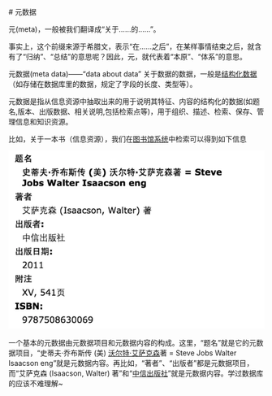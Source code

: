 <span id="20250124181131-3iwh44h" style="display: none;"></span># 元数据

元(meta)，一般被我们翻译成“关于……的……”。

事实上，这个前缀来源于希腊文，表示“在……之后”，在某样事情结束之后，就含有了“归纳”、“总结”的意思呢？因此，元，就代表着“本原”、“体系”的意思。

元数据(meta data)——“data about data” 关于数据的数据，一般是[结构化数据](https://zhida.zhihu.com/search?content_id=21642841&content_type=Answer&match_order=1&q=%E7%BB%93%E6%9E%84%E5%8C%96%E6%95%B0%E6%8D%AE&zhida_source=entity)（如存储在数据库里的数据，规定了字段的长度、类型等）。

元数据是指从信息资源中抽取出来的用于说明其特征、内容的结构化的数据(如题名,版本、出版数据、相关说明,包括检索点等)，用于组织、描述、检索、保存、管理信息和知识资源。

比如，关于一本书（信息资源），我们在[图书馆系统](https://zhida.zhihu.com/search?content_id=21642841&content_type=Answer&match_order=1&q=%E5%9B%BE%E4%B9%A6%E9%A6%86%E7%B3%BB%E7%BB%9F&zhida_source=entity)中检索可以得到如下信息

​![image](assets/image-20250124184623-hekn9ah.png)​

一个基本的元数据由元数据项目和元数据内容的构成。这里，“题名”就是它的元数据项目，“史蒂夫·乔布斯传 (美) [沃尔特·艾萨克森](https://zhida.zhihu.com/search?content_id=21642841&content_type=Answer&match_order=1&q=%E6%B2%83%E5%B0%94%E7%89%B9%C2%B7%E8%89%BE%E8%90%A8%E5%85%8B%E6%A3%AE&zhida_source=entity)著 \= Steve Jobs Walter Isaacson eng”就是元数据内容。再比如，“著者”、“出版者”都是元数据项目，而“艾萨克森 (Isaacson, Walter) 著”和“[中信出版社](https://zhida.zhihu.com/search?content_id=21642841&content_type=Answer&match_order=1&q=%E4%B8%AD%E4%BF%A1%E5%87%BA%E7%89%88%E7%A4%BE&zhida_source=entity)”就是元数据内容。学过数据库的应该不难理解\~

‍
